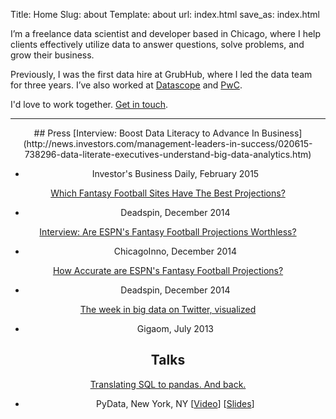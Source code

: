 Title: Home
Slug: about
Template: about
url: index.html
save_as: index.html


I’m a freelance data scientist and developer based in Chicago, where I help clients effectively utilize data to answer questions, solve problems, and grow their business. 

Previously, I was the first data hire at GrubHub, where I led the data team for three years. I’ve also worked at [Datascope](http://datascopeanalytics.com/) and [PwC](http://www.pwc.com/us/en/index.jhtml).

I'd love to work together. [Get in touch](mailto:greg@gregreda.com?subject=Work).

<center>
<hr class=“small”>
## Press
[Interview: Boost Data Literacy to Advance In Business](http://news.investors.com/management-leaders-in-success/020615-738296-data-literate-executives-understand-big-data-analytics.htm)

- Investor's Business Daily, February 2015

[Which Fantasy Football Sites Have The Best Projections?](http://regressing.deadspin.com/which-fantasy-football-sites-have-the-best-projections-1672790103)

- Deadspin, December 2014

[Interview: Are ESPN's Fantasy Football Projections Worthless?](http://chicagoinno.streetwise.co/2014/12/16/are-espn-fantasy-football-projections-legit-datascope-investigates/)

- ChicagoInno, December 2014

[How Accurate are ESPN's Fantasy Football Projections?](http://regressing.deadspin.com/how-accurate-are-espns-fantasy-football-projections-1669439884)

- Deadspin, December 2014

[The week in big data on Twitter, visualized](https://gigaom.com/2013/07/19/the-week-in-big-data-on-twitter-visualized/)

- Gigaom, July 2013

## Talks
[Translating SQL to pandas. And back.](http://reda.io/pydata2014nyc)

- PyData, New York, NY [[Video](http://reda.io/pydata2014nyc)] [[Slides](http://reda.io/sql2pandas)]
</center>
